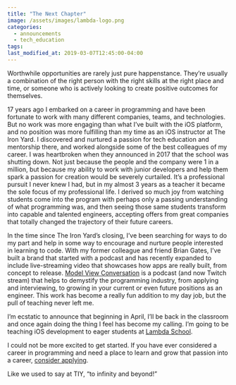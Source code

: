 ```yaml
---
title: "The Next Chapter"
image: /assets/images/lambda-logo.png
categories:
  - announcements
  - tech_education
tags:
last_modified_at: 2019-03-07T12:45:00-04:00
---
```


Worthwhile opportunities are rarely just pure happenstance. They’re usually a combination of the right person with the right skills at the right place and time, or someone who is actively looking to create positive outcomes for themselves.

17 years ago I embarked on a career in programming and have been fortunate to work with many different companies, teams, and technologies. But no work was more engaging than what I’ve built with the iOS platform, and no position was more fulfilling than my time as an iOS instructor at The Iron Yard. I discovered and nurtured a passion for tech education and mentorship there, and worked alongside some of the best colleagues of my career. I was heartbroken when they announced in 2017 that the school was shutting down. Not just because the people and the company were 1 in a million, but because my ability to work with junior developers and help them spark a passion for creation would be severely curtailed. It’s a professional pursuit I never knew I had, but in my almost 3 years as a teacher it became the sole focus of my professional life. I derived so much joy from watching students come into the program with perhaps only a passing understanding of what programming was, and then seeing those same students transform into capable and talented engineers, accepting offers from great companies that totally changed the trajectory of their future careers.

In the time since The Iron Yard’s closing, I’ve been searching for ways to do my part and help in some way to encourage and nurture people interested in learning to code. With my former colleague and friend Brian Gates, I’ve built a brand that started with a podcast and has recently expanded to include live-streaming video that showcases how apps are really built, from concept to release. [Model View Conversation](https://mvc.fm) is a podcast (and now Twitch stream) that helps to demystify the programming industry, from applying and interviewing, to growing in your current or even future positions as an engineer. This work has become a really fun addition to my day job, but the pull of teaching never left me.

I’m ecstatic to announce that beginning in April, I’ll be back in the classroom and once again doing the thing I feel has become my calling. I’m going to be teaching iOS development to eager students at [Lambda School](https://www.lambdaschool.com).

I could not be more excited to get started. If you have ever considered a career in programming and need a place to learn and grow that passion into a career, [consider applying](https://www.lambdaschool.com/apply).

Like we used to say at TIY, “to infinity and beyond!”